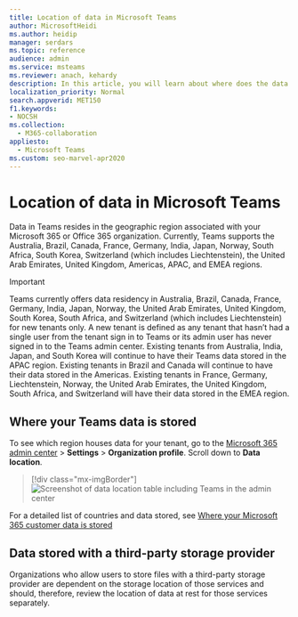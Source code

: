 ```yaml
---
title: Location of data in Microsoft Teams
author: MicrosoftHeidi
ms.author: heidip
manager: serdars
ms.topic: reference
audience: admin
ms.service: msteams
ms.reviewer: anach, kehardy
description: In this article, you will learn about where does the data resides geographically in Microsoft Teams.
localization_priority: Normal
search.appverid: MET150
f1.keywords:
- NOCSH
ms.collection: 
  - M365-collaboration
appliesto: 
  - Microsoft Teams
ms.custom: seo-marvel-apr2020
---
```


# Location of data in Microsoft Teams

Data in Teams resides in the geographic region associated with your Microsoft 365 or Office 365 organization. Currently, Teams supports the Australia, Brazil, Canada, France, Germany, India, Japan, Norway, South Africa, South Korea, Switzerland (which includes Liechtenstein), the United Arab Emirates, United Kingdom, Americas, APAC, and EMEA regions. 

> [!IMPORTANT]
> Teams currently offers data residency in Australia, Brazil, Canada, France, Germany, India, Japan, Norway, the United Arab Emirates, United Kingdom, South Korea, South Africa, and Switzerland (which includes Liechtenstein) for new tenants only.
> A new tenant is defined as any tenant that hasn’t had a single user from the tenant sign in to Teams or its admin user has never signed in to the Teams admin center. Existing tenants from Australia, India, Japan, and South Korea will continue to have their Teams data stored in the APAC region. Existing tenants in Brazil and Canada will continue to have their data stored in the Americas. Existing tenants in France, Germany, Liechtenstein, Norway, the United Arab Emirates, the United Kingdom, South Africa, and Switzerland will have their data stored in the EMEA region.

## Where your Teams data is stored

To see which region houses data for your tenant, go to the [Microsoft 365 admin center](https://portal.office.com/adminportal/home) > **Settings** > **Organization profile**. Scroll down to **Data location**.

> [!div class="mx-imgBorder"]
> ![Screenshot of data location table including Teams in the admin center](media/Overview_of_security_and_compliance_in_Microsoft_Teams_image5.png)

For a detailed list of countries and data stored, see [Where your Microsoft 365 customer data is stored](https://docs.microsoft.com/en-us/microsoft-365/enterprise/o365-data-locations?view=o365-worldwide)

## Data stored with a third-party storage provider

Organizations who allow users to store files with a third-party storage provider are dependent on the storage location of those services and should, therefore, review the location of data at rest for those services separately.


